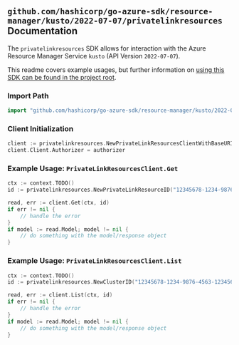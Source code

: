 
## `github.com/hashicorp/go-azure-sdk/resource-manager/kusto/2022-07-07/privatelinkresources` Documentation

The `privatelinkresources` SDK allows for interaction with the Azure Resource Manager Service `kusto` (API Version `2022-07-07`).

This readme covers example usages, but further information on [using this SDK can be found in the project root](https://github.com/hashicorp/go-azure-sdk/tree/main/docs).

### Import Path

```go
import "github.com/hashicorp/go-azure-sdk/resource-manager/kusto/2022-07-07/privatelinkresources"
```


### Client Initialization

```go
client := privatelinkresources.NewPrivateLinkResourcesClientWithBaseURI("https://management.azure.com")
client.Client.Authorizer = authorizer
```


### Example Usage: `PrivateLinkResourcesClient.Get`

```go
ctx := context.TODO()
id := privatelinkresources.NewPrivateLinkResourceID("12345678-1234-9876-4563-123456789012", "example-resource-group", "clusterValue", "privateLinkResourceValue")

read, err := client.Get(ctx, id)
if err != nil {
	// handle the error
}
if model := read.Model; model != nil {
	// do something with the model/response object
}
```


### Example Usage: `PrivateLinkResourcesClient.List`

```go
ctx := context.TODO()
id := privatelinkresources.NewClusterID("12345678-1234-9876-4563-123456789012", "example-resource-group", "clusterValue")

read, err := client.List(ctx, id)
if err != nil {
	// handle the error
}
if model := read.Model; model != nil {
	// do something with the model/response object
}
```
